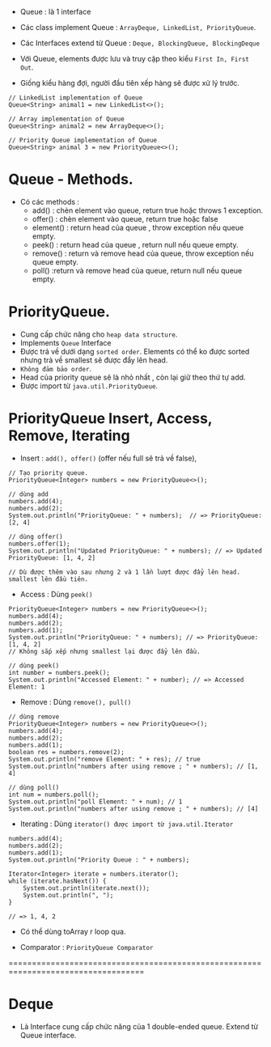 - Queue : là 1 interface
- Các class implement Queue : `ArrayDeque, LinkedList, PriorityQueue`.
- Các Interfaces extend từ Queue : `Deque, BlockingQueue, BlockingDeque`

- Với Queue, elements được lưu và truy cập theo kiểu `First In, First Out`.
- Giống kiểu hàng đợi, người đầu tiên xếp hàng sẽ được xử lý trước.


```
// LinkedList implementation of Queue
Queue<String> animal1 = new LinkedList<>();

// Array implementation of Queue
Queue<String> animal2 = new ArrayDeque<>();

// Priority Queue implementation of Queue
Queue<String> animal 3 = new PriorityQueue<>();

```

# Queue - Methods.
- Có các methods : 
    + add() : chèn element vào queue, return true hoặc throws 1 exception.
    + offer() : chèn element vào queue, return true hoặc false
    + element() : return head của queue , throw exception nếu queue empty.
    + peek() : return head của queue , return null nếu queue empty.
    + remove() : return và remove head của queue, throw exception nếu queue empty.
    + poll() :return và remove head của queue, return null nếu queue empty.    



# PriorityQueue.
- Cung cấp chức năng cho `heap data structure`.
- Implements `Queue` Interface
- Được trả về dưới dạng `sorted order`. Elements có thể ko được sorted nhưng trả về smallest sẽ được đẩy lên head.
- `Không đảm bảo order`.
- Head của priority queue sẽ là nhỏ nhất , còn lại giữ theo thứ tự add.
- Được import từ `java.util.PriorityQueue`.

# PriorityQueue Insert, Access, Remove, Iterating
- Insert : `add(), offer()` (offer nếu full sẽ trả về false), 

```
// Tạo priority queue.
PriorityQueue<Integer> numbers = new PriorityQueue<>();

// dùng add
numbers.add(4);
numbers.add(2);
System.out.println("PriorityQueue: " + numbers);  // => PriorityQueue: [2, 4]

// dùng offer()
numbers.offer(1);
System.out.println("Updated PriorityQueue: " + numbers); // => Updated PriorityQueue: [1, 4, 2]

// Dù được thêm vào sau nhưng 2 và 1 lần lượt được đẩy lên head. smallest lên đầu tiên.

```

- Access : Dùng `peek()`

```
PriorityQueue<Integer> numbers = new PriorityQueue<>();
numbers.add(4);
numbers.add(2);
numbers.add(1);
System.out.println("PriorityQueue: " + numbers); // => PriorityQueue: [1, 4, 2]
// Không sắp xếp nhưng smallest lại được đẩy lên đầu.   

// dùng peek()
int number = numbers.peek();
System.out.println("Accessed Element: " + number); // => Accessed Element: 1

```

- Remove : Dùng `remove(), pull()`


```
// dùng remove
PriorityQueue<Integer> numbers = new PriorityQueue<>();
numbers.add(4);
numbers.add(2);
numbers.add(1);
boolean res = numbers.remove(2);
System.out.println("remove Element: " + res); // true
System.out.println("numbers after using remove ; " + numbers); // [1, 4]

// dùng poll()
int num = numbers.poll();
System.out.println("poll Element: " + num); // 1
System.out.println("numbers after using remove ; " + numbers); // [4]

```


- Iterating  : Dùng `iterator() được import từ java.util.Iterator`


```
numbers.add(4);
numbers.add(2);
numbers.add(1);
System.out.println("Priority Queue : " + numbers);

Iterator<Integer> iterate = numbers.iterator();
while (iterate.hasNext()) {
    System.out.println(iterate.next());
    System.out.println(", ");
}

// => 1, 4, 2

```

- Có thể dùng toArray r loop qua.

- Comparator : `PriorityQueue Comparator`



===================================================================================
# Deque
- Là Interface cung cấp chức năng của 1 double-ended queue. Extend từ Queue interface.






